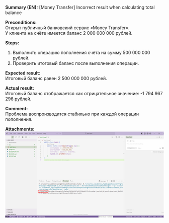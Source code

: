**Summary (EN):** [Money Transfer] Incorrect result when calculating total balance  

**Preconditions:**  
Открыт публичный банковский сервис «Money Transfer».  
У клиента на счёте имеется баланс 2 000 000 000 рублей.

**Steps:**  
1. Выполнить операцию пополнения счёта на сумму 500 000 000 рублей.  
2. Проверить итоговый баланс после выполнения операции.  

**Expected result:**  
Итоговый баланс равен 2 500 000 000 рублей.  

**Actual result:**  
Итоговый баланс отображается как отрицательное значение: -1 794 967 296 рублей.  

**Comment:**  
Проблема воспроизводится стабильно при каждой операции пополнения.  

**Attachments:**  
![Скриншот результата](attachments/Screenshot_123.png)
